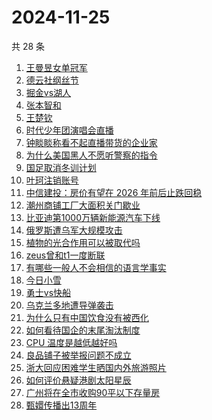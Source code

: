 # 2024-11-25

共 28 条

<!-- BEGIN -->
<!-- 最后更新时间 Mon Nov 25 2024 15:10:45 GMT+0800 (China Standard Time) -->

1. [王曼昱女单冠军](https://www.zhihu.com/search?q=%E7%8E%8B%E6%9B%BC%E6%98%B1%E5%A5%B3%E5%8D%95%E5%86%A0%E5%86%9B)
1. [德云社纲丝节](https://www.zhihu.com/search?q=%E5%BE%B7%E4%BA%91%E7%A4%BE%E7%BA%B2%E4%B8%9D%E8%8A%82)
1. [掘金vs湖人](https://www.zhihu.com/search?q=%E6%8E%98%E9%87%91vs%E6%B9%96%E4%BA%BA)
1. [张本智和](https://www.zhihu.com/search?q=%E5%BC%A0%E6%9C%AC%E6%99%BA%E5%92%8C)
1. [王楚钦](https://www.zhihu.com/search?q=%E7%8E%8B%E6%A5%9A%E9%92%A6)
1. [时代少年团演唱会直播](https://www.zhihu.com/search?q=%E6%97%B6%E4%BB%A3%E5%B0%91%E5%B9%B4%E5%9B%A2%E6%BC%94%E5%94%B1%E4%BC%9A%E7%9B%B4%E6%92%AD)
1. [钟睒睒称看不起直播带货的企业家](https://www.zhihu.com/search?q=%E9%92%9F%E7%9D%92%E7%9D%92%E7%A7%B0%E7%9C%8B%E4%B8%8D%E8%B5%B7%E7%9B%B4%E6%92%AD%E5%B8%A6%E8%B4%A7%E7%9A%84%E4%BC%81%E4%B8%9A%E5%AE%B6)
1. [为什么美国黑人不愿听警察的指令](https://www.zhihu.com/search?q=%E4%B8%BA%E4%BB%80%E4%B9%88%E7%BE%8E%E5%9B%BD%E9%BB%91%E4%BA%BA%E4%B8%8D%E6%84%BF%E5%90%AC%E8%AD%A6%E5%AF%9F%E7%9A%84%E6%8C%87%E4%BB%A4)
1. [国足取消冬训计划](https://www.zhihu.com/search?q=%E5%9B%BD%E8%B6%B3%E5%8F%96%E6%B6%88%E5%86%AC%E8%AE%AD%E8%AE%A1%E5%88%92)
1. [叶珂注销账号](https://www.zhihu.com/search?q=%E5%8F%B6%E7%8F%82%E6%B3%A8%E9%94%80%E8%B4%A6%E5%8F%B7)
1. [中信建投：房价有望在 2026 年前后止跌回稳](https://www.zhihu.com/search?q=%E4%B8%AD%E4%BF%A1%E5%BB%BA%E6%8A%95%EF%BC%9A%E6%88%BF%E4%BB%B7%E6%9C%89%E6%9C%9B%E5%9C%A8%202026%20%E5%B9%B4%E5%89%8D%E5%90%8E%E6%AD%A2%E8%B7%8C%E5%9B%9E%E7%A8%B3)
1. [潮州商铺工厂大面积关门歇业](https://www.zhihu.com/search?q=%E6%BD%AE%E5%B7%9E%E5%95%86%E9%93%BA%E5%B7%A5%E5%8E%82%E5%A4%A7%E9%9D%A2%E7%A7%AF%E5%85%B3%E9%97%A8%E6%AD%87%E4%B8%9A)
1. [比亚迪第1000万辆新能源汽车下线](https://www.zhihu.com/search?q=%E6%AF%94%E4%BA%9A%E8%BF%AA%E7%AC%AC1000%E4%B8%87%E8%BE%86%E6%96%B0%E8%83%BD%E6%BA%90%E6%B1%BD%E8%BD%A6%E4%B8%8B%E7%BA%BF)
1. [俄罗斯遭乌军大规模攻击](https://www.zhihu.com/search?q=%E4%BF%84%E7%BD%97%E6%96%AF%E9%81%AD%E4%B9%8C%E5%86%9B%E5%A4%A7%E8%A7%84%E6%A8%A1%E6%94%BB%E5%87%BB)
1. [植物的光合作用可以被取代吗](https://www.zhihu.com/search?q=%E6%A4%8D%E7%89%A9%E7%9A%84%E5%85%89%E5%90%88%E4%BD%9C%E7%94%A8%E5%8F%AF%E4%BB%A5%E8%A2%AB%E5%8F%96%E4%BB%A3%E5%90%97)
1. [zeus曾和t1一度断联](https://www.zhihu.com/search?q=zeus%E6%9B%BE%E5%92%8Ct1%E4%B8%80%E5%BA%A6%E6%96%AD%E8%81%94)
1. [有哪些一般人不会相信的语言学事实](https://www.zhihu.com/search?q=%E6%9C%89%E5%93%AA%E4%BA%9B%E4%B8%80%E8%88%AC%E4%BA%BA%E4%B8%8D%E4%BC%9A%E7%9B%B8%E4%BF%A1%E7%9A%84%E8%AF%AD%E8%A8%80%E5%AD%A6%E4%BA%8B%E5%AE%9E)
1. [今日小雪](https://www.zhihu.com/search?q=%E4%BB%8A%E6%97%A5%E5%B0%8F%E9%9B%AA)
1. [勇士vs快船](https://www.zhihu.com/search?q=%E5%8B%87%E5%A3%ABvs%E5%BF%AB%E8%88%B9)
1. [乌克兰多地遭导弹袭击](https://www.zhihu.com/search?q=%E4%B9%8C%E5%85%8B%E5%85%B0%E5%A4%9A%E5%9C%B0%E9%81%AD%E5%AF%BC%E5%BC%B9%E8%A2%AD%E5%87%BB)
1. [为什么只有中国饮食没有被西化](https://www.zhihu.com/search?q=%E4%B8%BA%E4%BB%80%E4%B9%88%E5%8F%AA%E6%9C%89%E4%B8%AD%E5%9B%BD%E9%A5%AE%E9%A3%9F%E6%B2%A1%E6%9C%89%E8%A2%AB%E8%A5%BF%E5%8C%96)
1. [如何看待国企的末尾淘汰制度](https://www.zhihu.com/search?q=%E5%A6%82%E4%BD%95%E7%9C%8B%E5%BE%85%E5%9B%BD%E4%BC%81%E7%9A%84%E6%9C%AB%E5%B0%BE%E6%B7%98%E6%B1%B0%E5%88%B6%E5%BA%A6)
1. [CPU 温度是越低越好吗](https://www.zhihu.com/search?q=CPU%20%E6%B8%A9%E5%BA%A6%E6%98%AF%E8%B6%8A%E4%BD%8E%E8%B6%8A%E5%A5%BD%E5%90%97)
1. [良品铺子被举报问题不成立](https://www.zhihu.com/search?q=%E8%89%AF%E5%93%81%E9%93%BA%E5%AD%90%E8%A2%AB%E4%B8%BE%E6%8A%A5%E9%97%AE%E9%A2%98%E4%B8%8D%E6%88%90%E7%AB%8B)
1. [浙大回应困难学生晒国内外旅游照片](https://www.zhihu.com/search?q=%E6%B5%99%E5%A4%A7%E5%9B%9E%E5%BA%94%E5%9B%B0%E9%9A%BE%E5%AD%A6%E7%94%9F%E6%99%92%E5%9B%BD%E5%86%85%E5%A4%96%E6%97%85%E6%B8%B8%E7%85%A7%E7%89%87)
1. [如何评价悬疑港剧太阳星辰](https://www.zhihu.com/search?q=%E5%A6%82%E4%BD%95%E8%AF%84%E4%BB%B7%E6%82%AC%E7%96%91%E6%B8%AF%E5%89%A7%E5%A4%AA%E9%98%B3%E6%98%9F%E8%BE%B0)
1. [广州将在全市收购90平以下存量房](https://www.zhihu.com/search?q=%E5%B9%BF%E5%B7%9E%E5%B0%86%E5%9C%A8%E5%85%A8%E5%B8%82%E6%94%B6%E8%B4%AD90%E5%B9%B3%E4%BB%A5%E4%B8%8B%E5%AD%98%E9%87%8F%E6%88%BF)
1. [甄嬛传播出13周年](https://www.zhihu.com/search?q=%E7%94%84%E5%AC%9B%E4%BC%A0%E6%92%AD%E5%87%BA13%E5%91%A8%E5%B9%B4)

<!-- END -->
